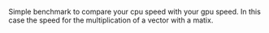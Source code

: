 Simple benchmark to compare your cpu speed with your gpu speed.
In this case the speed for the multiplication of a vector with a matix. 

